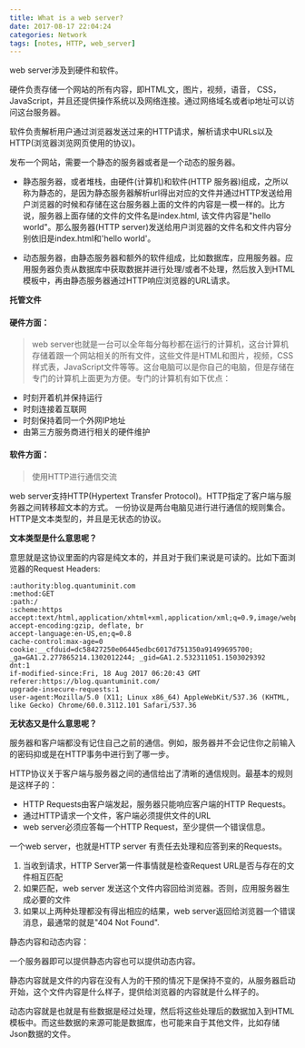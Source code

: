 ```yaml
---
title: What is a web server?
date: 2017-08-17 22:04:24
categories: Network
tags: [notes, HTTP, web_server]
---
```


web server涉及到硬件和软件。

硬件负责存储一个网站的所有内容，即HTML文，图片，视频，语音， CSS， JavaScript，并且还提供操作系统以及网络连接。通过网络域名或者ip地址可以访问这台服务器。

软件负责解析用户通过浏览器发送过来的HTTP请求，解析请求中URLs以及HTTP(浏览器浏览网页使用的协议)。

<!-- more -->



发布一个网站，需要一个静态的服务器或者是一个动态的服务器。

- 静态服务器，或者堆栈，由硬件(计算机)和软件(HTTP 服务器)组成，之所以称为静态的，是因为静态服务器解析url得出对应的文件并通过HTTP发送给用户浏览器的时候和存储在这台服务器上面的文件的内容是一模一样的。比方说，服务器上面存储的文件的文件名是index.html, 该文件内容是"hello world"。那么服务器(HTTP server)发送给用户浏览器的文件名和文件内容分别依旧是index.html和'hello world'。

- 动态服务器，由静态服务器和额外的软件组成，比如数据库，应用服务器。应用服务器负责从数据库中获取数据并进行处理/或者不处理，然后放入到HTML模板中，再由静态服务器通过HTTP响应浏览器的URL请求。

**托管文件**

#### 硬件方面：

> web server也就是一台可以全年每分每秒都在运行的计算机，这台计算机存储着跟一个网站相关的所有文件，这些文件是HTML和图片，视频，CSS样式表，JavaScript文件等等。这台电脑可以是你自己的电脑，但是存储在专门的计算机上面更为方便。专门的计算机有如下优点：

- 时刻开着机并保持运行
- 时刻连接着互联网
- 时刻保持着同一个外网IP地址
- 由第三方服务商进行相关的硬件维护

#### 软件方面：

>使用HTTP进行通信交流

web server支持HTTP(Hypertext Transfer Protocol)。HTTP指定了客户端与服务器之间转移超文本的方式。
一份协议是两台电脑见进行进行通信的规则集合。HTTP是文本类型的，并且是无状态的协议。

**文本类型是什么意思呢？**

  意思就是这协议里面的内容是纯文本的，并且对于我们来说是可读的。比如下面浏览器的Request Headers:

    :authority:blog.quantuminit.com
    :method:GET
    :path:/
    :scheme:https
    accept:text/html,application/xhtml+xml,application/xml;q=0.9,image/webp,image/apng,*/*;q=0.8
    accept-encoding:gzip, deflate, br
    accept-language:en-US,en;q=0.8
    cache-control:max-age=0
    cookie:__cfduid=dc58427250e06445edbc6017d751350a91499695700; _ga=GA1.2.277865214.1302012244; _gid=GA1.2.532311051.1503029392
    dnt:1
    if-modified-since:Fri, 18 Aug 2017 06:20:43 GMT
    referer:https://blog.quantuminit.com/
    upgrade-insecure-requests:1
    user-agent:Mozilla/5.0 (X11; Linux x86_64) AppleWebKit/537.36 (KHTML, like Gecko) Chrome/60.0.3112.101 Safari/537.36

**无状态又是什么意思呢？**

服务器和客户端都没有记住自己之前的通信。例如，服务器并不会记住你之前输入的密码抑或是在HTTP事务中进行到了哪一步。

HTTP协议关于客户端与服务器之间的通信给出了清晰的通信规则。最基本的规则是这样子的：

- HTTP Requests由客户端发起，服务器只能响应客户端的HTTP Requests。
- 通过HTTP请求一个文件，客户端必须提供文件的URL
- web server必须应答每一个HTTP Request，至少提供一个错误信息。

一个web server，也就是HTTP server 有责任去处理和应答到来的Requests。
   1. 当收到请求，HTTP Server第一件事情就是检查Request URL是否与存在的文件相互匹配
   2. 如果匹配，web server 发送这个文件内容回给浏览器。否则，应用服务器生成必要的文件
   3. 如果以上两种处理都没有得出相应的结果，web server返回给浏览器一个错误消息，最通常的就是"404 Not Found".

静态内容和动态内容：

一个服务器即可以提供静态内容也可以提供动态内容。

静态内容就是文件的内容在没有人为的干预的情况下是保持不变的，从服务器启动开始，这个文件内容是什么样子，提供给浏览器的内容就是什么样子的。

动态内容就是也就是有些数据是经过处理，然后将这些处理后的数据加入到HTML模板中。而这些数据的来源可能是数据库，也可能来自于其他文件，比如存储Json数据的文件。
